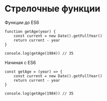 # Стрелочные функции

Функции до ES6

    function getAge(year) {
        const current = new Date().getFullYear()
        return current - year
    }

    console.log(getAge(1984)) // 35
    
Начиная с ES6

    const getAge = (year) => {
        const current = new Date().getFullYear()
        return current - year
    }

    console.log(getAge(1984)) // 35
